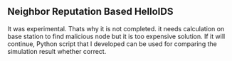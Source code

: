 ## Neighbor Reputation Based HelloIDS

It was experimental. Thats why it is not completed. it needs calculation on base station to find malicious node but it is too expensive solution. If it will continue, Python script that I developed can be used for comparing the simulation result whether correct.

